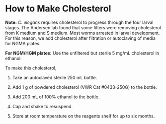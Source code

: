 # How to Make Cholesterol

**Note:** *C. elegans* requires cholesterol to progress through the four larval stages. The Andersen lab found that some filters were removing cholesterol from K medium and S medium. Most worms arrested in larval development. For this reason, we add cholesterol after filtration or autoclaving of media for NGMA plates.

**For NGM/HGM plates:**
Use the unfiltered but sterile 5 mg/mL cholesterol in ethanol.

To make this cholesterol,

1. Take an autoclaved sterile 250 mL bottle.

2. Add 1 g of powdered cholesterol (VWR Cat #0433-250G) to the bottle.

3. Add 200 mL of 100% ethanol to the bottle.

4. Cap and shake to resuspend.

5. Store at room temperature on the reagents shelf for up to six months.
